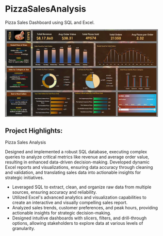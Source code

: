 # PizzaSalesAnalysis

Pizza Sales Dashboard using SQL and Excel.

![dashboard-animation](https://github.com/nabasmita-mahanta/Pizza-sales-dashboard/blob/main/DemoPizzaSales.gif)
## Project Highlights:
Pizza Sales Analysis 

Designed and implemented a robust SQL database, executing complex queries to analyze critical metrics like revenue and average order value, resulting in enhanced data-driven decision-making.
Developed dynamic Excel reports and visualizations, ensuring data accuracy through cleaning and validation, and translating sales data into actionable insights for strategic initiatives.
* Leveraged SQL to extract, clean, and organize raw data from multiple sources, ensuring accuracy and reliability.
* Utilized Excel's advanced analytics and visualization capabilities to create an interactive and visually compelling sales report.
* Analyzed sales trends, customer preferences, and peak hours, providing actionable insights for strategic decision-making.
* Designed intuitive dashboards with slicers, filters, and drill-through options, allowing stakeholders to explore data at various levels of granularity.
